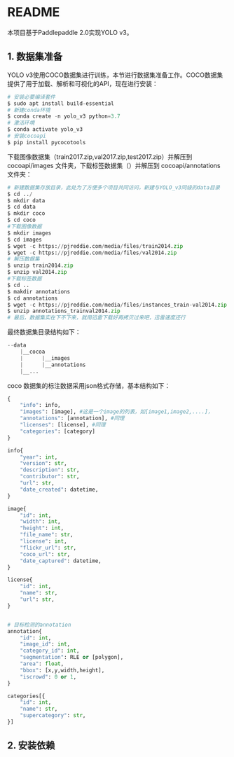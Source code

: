 # README

本项目基于Paddlepaddle 2.0实现YOLO v3。

## 1. 数据集准备

YOLO v3使用COCO数据集进行训练，本节进行数据集准备工作。COCO数据集提供了用于加载、解析和可视化的API，现在进行安装：

```python
# 安装必要编译套件
$ sudo apt install build-essential
# 新建conda环境
$ conda create -n yolo_v3 python=3.7
# 激活环境
$ conda activate yolo_v3
# 安装cocoapi
$ pip install pycocotools
```

下载图像数据集（train2017.zip,val2017.zip,test2017.zip）并解压到 cocoapi/images 文件夹，下载标签数据集（）并解压到 cocoapi/annotations 文件夹：

```python
# 新建数据集存放目录，此处为了方便多个项目共同访问，新建与YOLO_v3同级的data目录
$ cd ../
$ mkdir data
$ cd data
$ mkdir coco
$ cd coco
#下载图像数据
$ mkdir images
$ cd images
$ wget -c https://pjreddie.com/media/files/train2014.zip 
$ wget -c https://pjreddie.com/media/files/val2014.zip
# 解压数据集
$ unzip train2014.zip  
$ unzip val2014.zip
#下载标签数据
$ cd ..
$ makdir annotations
$ cd annotations
$ wget -c https://pjreddie.com/media/files/instances_train-val2014.zip
$ unzip annotations_trainval2014.zip
# 最后，数据集实在下不下来，就用迅雷下载好再拷贝过来吧，迅雷速度还行
```
最终数据集目录结构如下：
```python
--data
    |__cocoa
    |      |__images
    |      |__annotations
    |__...
```
coco 数据集的标注数据采用json格式存储，基本结构如下：


```python
{
    "info": info,
    "images": [image], #这是一个image的列表，如[image1,image2,....]，
    "annotations": [annotation], #同理
    "licenses": [license], #同理
    "categories": [category]
}

info{
    "year": int, 
    "version": str, 
    "description": str, 
    "contributor": str, 
    "url": str, 
    "date_created": datetime,
}

image{
    "id": int, 
    "width": int, 
    "height": int, 
    "file_name": str, 
    "license": int, 
    "flickr_url": str, 
    "coco_url": str, 
    "date_captured": datetime,
}

license{
    "id": int, 
    "name": str, 
    "url": str,
}


# 目标检测的annotation
annotation{
    "id": int, 
    "image_id": int, 
    "category_id": int, 
    "segmentation": RLE or [polygon], 
    "area": float, 
    "bbox": [x,y,width,height], 
    "iscrowd": 0 or 1,
}

categories[{
    "id": int, 
    "name": str, 
    "supercategory": str,
}]
```
## 2. 安装依赖

